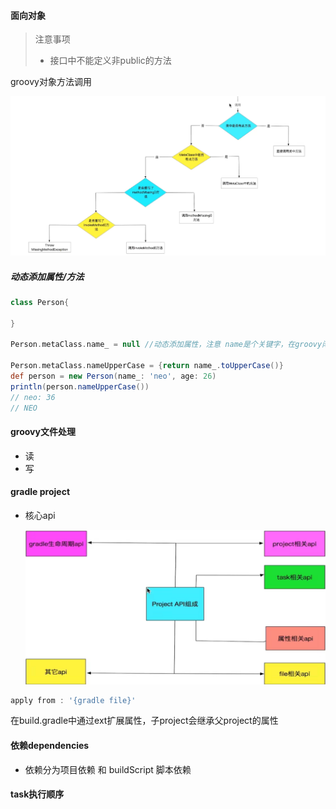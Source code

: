 #### 面向对象

> 注意事项
>
> - 接口中不能定义非public的方法

groovy对象方法调用

![](pics/groovy_class_method_call.png)

##### 动态添加属性/方法

```groovy
class Person{
    
}

Person.metaClass.name_ = null //动态添加属性，注意 name是个关键字，在groovy闭包中指向当前类名

Person.metaClass.nameUpperCase = {return name_.toUpperCase()}
def person = new Person(name_: 'neo', age: 26)
println(person.nameUpperCase())
// neo: 36
// NEO
```

#### groovy文件处理

- 读
- 写

#### gradle project

- 核心api

  ![](pics/20201215141017.png)

```gradle
apply from : '{gradle file}'
```

在build.gradle中通过ext扩展属性，子project会继承父project的属性

#### 依赖dependencies

- 依赖分为项目依赖 和  buildScript 脚本依赖

#### task执行顺序







